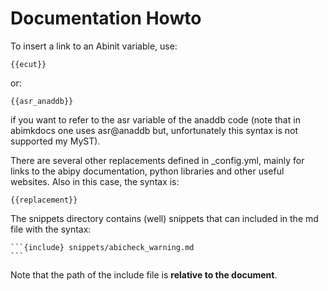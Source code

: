 
# Documentation Howto

To insert a link to an Abinit variable, use:

    {{ecut}}

or:

    {{asr_anaddb}}

if you want to refer to the asr variable of the anaddb code
(note that in abimkdocs one uses asr@anaddb but, unfortunately this syntax is not supported my MyST).

There are several other replacements defined in _config.yml, mainly for links
to the abipy documentation, python libraries and other useful websites.
Also in this case, the syntax is:

    {{replacement}}

The snippets directory contains (well) snippets that can included in the md file with the syntax:

    ```{include} snippets/abicheck_warning.md
    ```

Note that the path of the include file is **relative to the document**.

